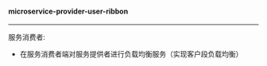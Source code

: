 #### microservice-provider-user-ribbon
-------------------

服务消费者:
* 在服务消费者端对服务提供者进行负载均衡服务（实现客户段负载均衡）